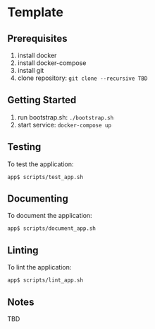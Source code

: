 # Template

Prerequisites
-------------
1. install docker
1. install docker-compose
1. install git
1. clone repository: `git clone --recursive TBD`

Getting Started
---------------
1. run bootstrap.sh: `./bootstrap.sh`
1. start service: `docker-compose up`

Testing
-------
To test the application:

    app$ scripts/test_app.sh

Documenting
-----------
To document the application:

    app$ scripts/document_app.sh

Linting
-------
To lint the application:

    app$ scripts/lint_app.sh

Notes
-----
TBD

